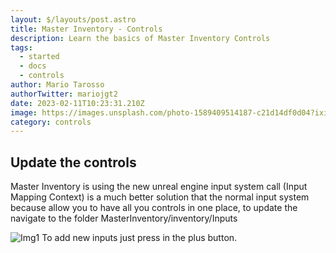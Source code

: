 ```yaml
---
layout: $/layouts/post.astro
title: Master Inventory - Controls
description: Learn the basics of Master Inventory Controls
tags:
  - started
  - docs
  - controls
author: Mario Tarosso
authorTwitter: mariojgt2
date: 2023-02-11T10:23:31.210Z
image: https://images.unsplash.com/photo-1589409514187-c21d14df0d04?ixid=MnwxMjA3fDB8MHxwaG90by1wYWdlfHx8fGVufDB8fHx8&ixlib=rb-1.2.1&auto=format&fit=crop&w=1650&q=80
category: controls
---
```


## Update the controls

Master Inventory is using the new unreal engine input system call (Input Mapping Context) is a much better solution that the normal input system because allow you to have all you controls in one place, to update the navigate to the folder MasterInventory/inventory/Inputs

![Img1](https://raw.githubusercontent.com/mjgt-Studios/MasterInventoryDocs/imgs/Controlls/Img1.png)
To add new inputs just press in the plus button.

